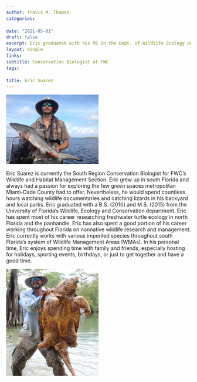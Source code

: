 ```yaml
---
author: Travis M. Thomas
categories:

date: "2021-05-01"
draft: false
excerpt: Eric graduated with his MS in the Dept. of Wildlife Ecology and Conservation at the University of Florida. He now serves as the South Region Conservation Biologist for FWC’s Wildlife and Habitat Management Section.
layout: single
links:
subtitle: Conservation Biologist at FWC
tags:

title: Eric Suarez
---
```


<img src="images/Suarez_shark.jpg" alt="" width="50%" height="50%"/>

Eric Suarez is currently the South Region Conservation Biologist for FWC’s Wildlife and Habitat Management Section. Eric grew up in south Florida and always had a passion for exploring the few green spaces metropolitan Miami-Dade County had to offer. Nevertheless, he would spend countless hours watching wildlife documentaries and catching lizards in his backyard and local parks. Eric graduated with a B.S. (2010) and M.S. (2015) from the University of Florida’s Wildlife, Ecology and Conservation department. Eric has spent most of his career researching freshwater turtle ecology in north Florida and the panhandle. Eric has also spent a good portion of his career working throughout Florida on nonnative wildlife research and management. Eric currently works with various imperiled species throughout south Florida’s system of Wildlife Management Areas (WMAs). In his personal time, Eric enjoys spending time with family and friends; especially hosting for holidays, sporting events, birthdays, or just to get together and have a good time.

<img src="images/Suarez_ast.JPG" alt="" width="50%" height="50%"/>



